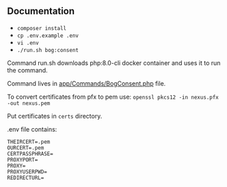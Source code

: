 ## Documentation

- `composer install`
- `cp .env.example .env`
- `vi .env`
- `./run.sh bog:consent`

Command run.sh downloads php:8.0-cli docker container and uses it to run the command.

Command lives in [app/Commands/BogConsent.php](https://github.com/Nexus-GE/psd2-cli/blob/master/app/Commands/BogConsent.php) file.

To convert certificates from pfx to pem use:
`openssl pkcs12 -in nexus.pfx -out nexus.pem`

Put certificates in `certs` directory.

.env file contains:
```
THEIRCERT=.pem
OURCERT=.pem
CERTPASSPHRASE=
PROXYPORT=
PROXY=
PROXYUSERPWD=
REDIRECTURL=
```
